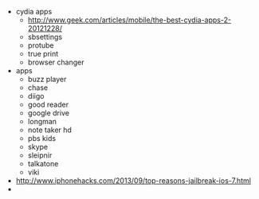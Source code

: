 * cydia apps
  * http://www.geek.com/articles/mobile/the-best-cydia-apps-2-20121228/
  * sbsettings
  * protube
  * true print
  * browser changer
* apps
  * buzz player
  * chase
  * diigo
  * good reader
  * google drive
  * longman
  * note taker hd
  * pbs kids
  * skype
  * sleipnir
  * talkatone
  * viki
* http://www.iphonehacks.com/2013/09/top-reasons-jailbreak-ios-7.html
* 
